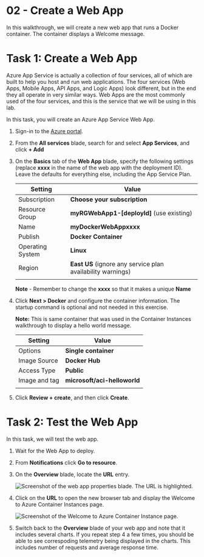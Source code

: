 # 02 - Create a Web App

In this walkthrough, we will create a new web app that runs a Docker container. The container displays a Welcome message. 

# Task 1: Create a Web App

Azure App Service is actually a collection of four services, all of which are built to help you host and run web applications. The four services (Web Apps, Mobile Apps, API Apps, and Logic Apps) look different, but in the end they all operate in very similar ways. Web Apps are the most commonly used of the four services, and this is the service that we will be using in this lab.

In this task, you will create an Azure App Service Web App. 

1. Sign-in to the [Azure portal](http://portal.azure.com/). 

2. From the **All services** blade, search for and select **App Services**, and click **+ Add**

3. On the **Basics** tab of the **Web App** blade, specify the following settings (replace **xxxx** in the name of the web app with the deployment ID). Leave the defaults for everything else, including the App Service Plan. 

    | Setting | Value |
    | -- | -- |
    | Subscription | **Choose your subscription** |
    | Resource Group | **myRGWebApp1-[deployId]** (use existing) |
    | Name | **myDockerWebAppxxxx** |
    | Publish | **Docker Container** |
    | Operating System | **Linux** |
    | Region | **East US** (ignore any service plan availability warnings) |
    | | |	
    
    **Note** - Remember to change the **xxxx** so that it makes a unique **Name**

4. Click **Next > Docker** and configure the container information. The startup command is optional and not needed in this exercise. 

    **Note:** This is same container that was used in the Container Instances walkthrough to display a hello world message. 

    | Setting | Value |
    | -- | -- |
    | Options | **Single container** |
    | Image Source | **Docker Hub** |
    | Access Type | **Public** |
    | Image and tag | **microsoft/aci-helloworld** |
    | | |	


5. Click **Review + create**, and then click **Create**. 

# Task 2: Test the Web App

In this task, we will test the web app.

1. Wait for the Web App to deploy.

2. From **Notifications** click **Go to resource**. 

3. On the **Overview** blade, locate the **URL** entry. 

    ![Screenshot of the web app properties blade. The URL is highlighted.](../images/0801.png)

4. Click on the **URL** to open the new browser tab and display the Welcome to Azure Container Instances page.

    ![Screenshot of the Welcome to Azure Container Instance page.](../images/0802.png)

5. Switch back to the **Overview** blade of your web app and note that it includes several charts. If you repeat step 4 a few times, you should be able to see correspoding telemetry being displayed in the charts. This includes number of requests and average response time. 


